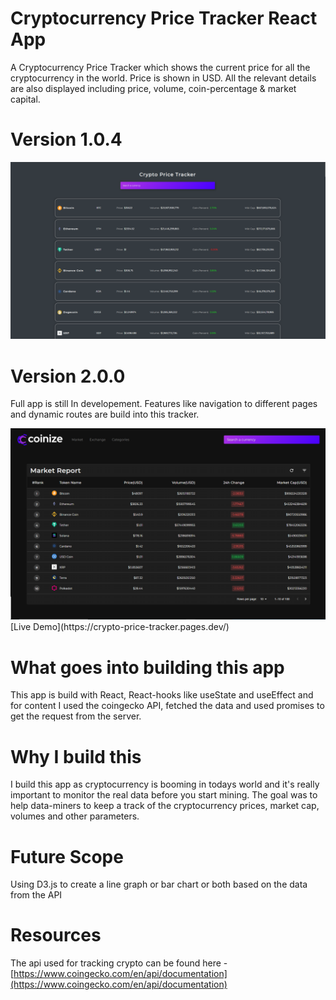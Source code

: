 # Cryptocurrency Price Tracker React App

A Cryptocurrency Price Tracker which shows the current price for all the cryptocurrency in the world. Price is shown in USD. All the relevant details are also displayed including price, volume, coin-percentage & market capital.

# Version 1.0.4

<img src="./Screenshot (20).png" alt="the screenshot of the app large screen"/>

# Version 2.0.0
Full app is still In developement. Features like navigation to different pages and dynamic routes are build into this tracker. 

<img src="./Coinize2.0.png" alt="the screenshot of the app large screen"/>
[Live Demo](https://crypto-price-tracker.pages.dev/)

# What goes into building this app
This app is build with React, React-hooks like useState and useEffect and for content I used the coingecko API, fetched the data and used promises to get the request from the server. 

# Why I build this
I build this app as cryptocurrency is booming in todays world and it's really important to monitor the real data before you start mining. The goal was to help data-miners to keep a track of the cryptocurrency prices, market cap, volumes and other parameters.

# Future Scope
Using D3.js to create a line graph or bar chart or both based on the data from the API

# Resources
The api used for tracking crypto can be found here - [https://www.coingecko.com/en/api/documentation](https://www.coingecko.com/en/api/documentation)
